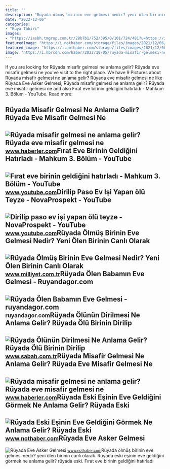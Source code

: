 ```yaml
---
title: ""
description: "Rüyada ölmüş birinin eve gelmesi nedir? yeni ölen birinin canlı olarak"
date: "2022-12-06"
categories:
- "Ruya Tabiri"
images:
- "https://iasbh.tmgrup.com.tr/28b7b1/752/395/0/101/724/481?u=https://isbh.tmgrup.com.tr/sbh/2021/08/31/ruyada-olunun-dirilmesi-ne-anlama-gelir-ruyada-olu-birinin-dirilip-konusmasi-ne-demek-1630407343720.jpg"
featuredImage: "https://i.nothaber.com/storage/files/images/2021/12/06/ruyada-eski-esinin-eve-geldigini-gormek-61ae174159a4b.jpg"
featured_image: "https://i.nothaber.com/storage/files/images/2021/12/06/ruyada-eski-esinin-eve-geldigini-gormek-61ae174159a4b.jpg"
image: "https://i.hbrcdn.com/haber/2022/10/05/ruyada-misafir-gelmesi-ne-anlama-gelir-ruyada-15335862_4634_m.jpg"
---
```


If you are looking for Rüyada misafir gelmesi ne anlama gelir? Rüyada eve misafir gelmesi ne you've visit to the right place. We have 9 Pictures about Rüyada misafir gelmesi ne anlama gelir? Rüyada eve misafir gelmesi ne like Rüyada Eve Asker Gelmesi, Rüyada misafir gelmesi ne anlama gelir? Rüyada eve misafir gelmesi ne and also Fırat eve birinin geldiğini hatırladı - Mahkum 3. Bölüm - YouTube. Read more:

Rüyada Misafir Gelmesi Ne Anlama Gelir? Rüyada Eve Misafir Gelmesi Ne
---------------------------------------------------------------------

 ![Rüyada misafir gelmesi ne anlama gelir? Rüyada eve misafir gelmesi ne](https://i.hbrcdn.com/haber/2022/10/05/ruyada-misafir-gelmesi-ne-anlama-gelir-ruyada-15335862_2248_amp.jpg) <small>www.haberler.com</small>Fırat Eve Birinin Geldiğini Hatırladı - Mahkum 3. Bölüm - YouTube
-----------------------------------------------------------------

 ![Fırat eve birinin geldiğini hatırladı - Mahkum 3. Bölüm - YouTube](https://i.ytimg.com/vi/fQY048XDP7s/maxresdefault.jpg) <small>www.youtube.com</small>Dirilip Paso Ev Işi Yapan ölü Teyze - NovaProspekt - YouTube
------------------------------------------------------------

 ![Dirilip paso ev işi yapan ölü teyze - NovaProspekt - YouTube](https://i.ytimg.com/vi/PqxsuQ_gh94/maxresdefault.jpg) <small>www.youtube.com</small>Rüyada Ölmüş Birinin Eve Gelmesi Nedir? Yeni Ölen Birinin Canlı Olarak
----------------------------------------------------------------------

 ![Rüyada Ölmüş Birinin Eve Gelmesi Nedir? Yeni Ölen Birinin Canlı Olarak](https://image.milimaj.com/i/milliyet/75/0x410/5fb24763554284184483978f.jpg) <small>www.milliyet.com.tr</small>Rüyada Ölen Babamın Eve Gelmesi - Ruyandagor.com
------------------------------------------------

 ![Rüyada Ölen Babamın Eve Gelmesi - ruyandagor.com](https://images.ruyandagor.com/2017/06/olen-babamin-eve-gelmesi-1459.jpg) <small>ruyandagor.com</small>Rüyada Ölünün Dirilmesi Ne Anlama Gelir? Rüyada Ölü Birinin Dirilip
-------------------------------------------------------------------

 ![Rüyada Ölünün Dirilmesi Ne Anlama Gelir? Rüyada Ölü Birinin Dirilip](https://iasbh.tmgrup.com.tr/28b7b1/752/395/0/101/724/481?u=https://isbh.tmgrup.com.tr/sbh/2021/08/31/ruyada-olunun-dirilmesi-ne-anlama-gelir-ruyada-olu-birinin-dirilip-konusmasi-ne-demek-1630407343720.jpg) <small>www.sabah.com.tr</small>Rüyada Misafir Gelmesi Ne Anlama Gelir? Rüyada Eve Misafir Gelmesi Ne
---------------------------------------------------------------------

 ![Rüyada misafir gelmesi ne anlama gelir? Rüyada eve misafir gelmesi ne](https://i.hbrcdn.com/haber/2022/10/05/ruyada-misafir-gelmesi-ne-anlama-gelir-ruyada-15335862_4634_m.jpg) <small>www.haberler.com</small>Rüyada Eski Eşinin Eve Geldiğini Görmek Ne Anlama Gelir? Rüyada Eski
--------------------------------------------------------------------

 ![Rüyada Eski Eşinin Eve Geldiğini Görmek Ne Anlama Gelir? Rüyada Eski](https://i.nothaber.com/storage/files/images/2021/12/06/ruyada-eski-esinin-eve-geldigini-gormek-61ae174159a4b.jpg) <small>www.nothaber.com</small>Rüyada Eve Asker Gelmesi
------------------------

 ![Rüyada Eve Asker Gelmesi](https://i.nothaber.com/storage/files/images/2021/08/27/ruyada-eve-asker-gelmesi-ne-demek-1080x1920-6128d24474796.jpg) <small>www.nothaber.com</small>Rüyada ölmüş birinin eve gelmesi nedir? yeni ölen birinin canlı olarak. Rüyada eski eşinin eve geldiğini görmek ne anlama gelir? rüyada eski. Fırat eve birinin geldiğini hatırladı
